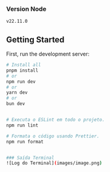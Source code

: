### Version Node
`v22.11.0`

## Getting Started
First, run the development server:

```bash
# Install all
pnpm install
# or
npm run dev
# or
yarn dev
# or
bun dev
```

```bash

# Executa o ESLint em todo o projeto.
npm run lint 

# Formata o código usando Prettier.
npm run format 


### Saída Terminal
![Log do Terminal](images/image.png)
